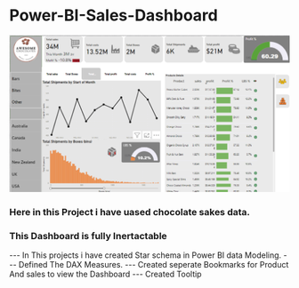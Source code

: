 # Power-BI-Sales-Dashboard

![Portfolio Dashboard](https://github.com/Rohit-Bhavikatte1/Power-BI-Sales-Dashboard/blob/main/Screenshot%202024-09-18%20150259.png)

### Here in this Project i have uased chocolate sakes data.
### This Dashboard is fully Inertactable 
--- In This projects i have created Star schema in Power BI data Modeling.
--- Defined The DAX Measures.
--- Created seperate Bookmarks for Product And sales to view the Dashboard
--- Created Tooltip 
